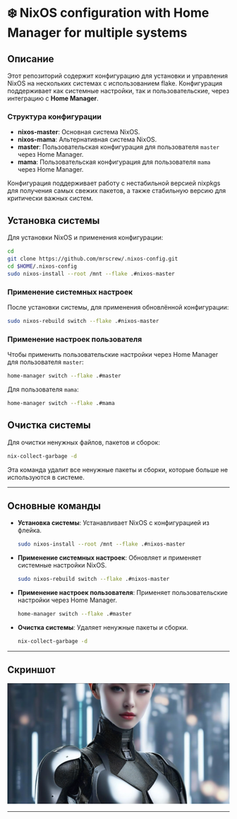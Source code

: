 # ❄️ NixOS configuration with Home Manager for multiple systems

## Описание

Этот репозиторий содержит конфигурацию для установки и управления NixOS на нескольких системах с использованием flake. Конфигурация поддерживает как системные настройки, так и пользовательские, через интеграцию с **Home Manager**.

### Структура конфигурации

- **nixos-master**: Основная система NixOS.
- **nixos-mama**: Альтернативная система NixOS.
- **master**: Пользовательская конфигурация для пользователя `master` через Home Manager.
- **mama**: Пользовательская конфигурация для пользователя `mama` через Home Manager.

Конфигурация поддерживает работу с нестабильной версией nixpkgs для получения самых свежих пакетов, а также стабильную версию для критически важных систем.

## Установка системы

Для установки NixOS и применения конфигурации:

```bash
cd
git clone https://github.com/mrscrew/.nixos-config.git
cd $HOME/.nixos-config
sudo nixos-install --root /mnt --flake .#nixos-master
```

### Применение системных настроек

После установки системы, для применения обновлённой конфигурации:

```bash
sudo nixos-rebuild switch --flake .#nixos-master
```

### Применение настроек пользователя

Чтобы применить пользовательские настройки через Home Manager для пользователя `master`:

```bash
home-manager switch --flake .#master
```

Для пользователя `mama`:

```bash
home-manager switch --flake .#mama
```

## Очистка системы

Для очистки ненужных файлов, пакетов и сборок:

```bash
nix-collect-garbage -d
```

Эта команда удалит все ненужные пакеты и сборки, которые больше не используются в системе.

---

## Основные команды

- **Установка системы**: Устанавливает NixOS с конфигурацией из флейка.
  ```bash
  sudo nixos-install --root /mnt --flake .#nixos-master
  ```

- **Применение системных настроек**: Обновляет и применяет системные настройки NixOS.
  ```bash
  sudo nixos-rebuild switch --flake .#nixos-master
  ```

- **Применение настроек пользователя**: Применяет пользовательские настройки через Home Manager.
  ```bash
  home-manager switch --flake .#master
  ```

- **Очистка системы**: Удаляет ненужные пакеты и сборки.
  ```bash
  nix-collect-garbage -d
  ```

---

## Скриншот

![Screenshot](./background.png)

---
